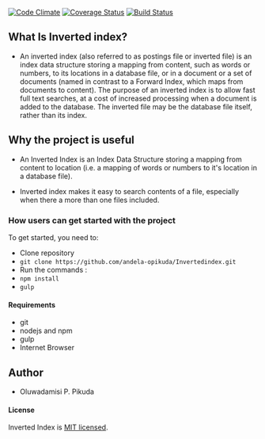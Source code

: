 [![Code Climate](https://codeclimate.com/github/andela-opikuda/Invertedindex/badges/gpa.svg)](https://codeclimate.com/github/andela-opikuda/Invertedindex) [![Coverage Status](https://coveralls.io/repos/github/andela-opikuda/Invertedindex/badge.svg?branch=master)](https://coveralls.io/github/andela-opikuda/Invertedindex?branch=master) [![Build Status](https://travis-ci.org/andela-opikuda/Invertedindex.svg?branch=master)](https://travis-ci.org/andela-opikuda/Invertedindex)

## What Is Inverted index?

- An inverted index (also referred to as postings file or inverted file) is an index data structure storing a mapping from content, such as words or numbers, to its locations in a database file, or in a document or a set of documents (named in contrast to a Forward Index, which maps from documents to content). The purpose of an inverted index is to allow fast full text searches, at a cost of increased processing when a document is added to the database. The inverted file may be the database file itself, rather than its index.

<!-- - Features -->

## Why the project is useful
- An Inverted Index is an Index Data Structure storing a mapping from content to location (i.e. a mapping of words or numbers to it's location in a database file).

- Inverted index makes it easy to search contents of a file, especially when there a more than one files included.


### How users can get started with the project
To get started, you need to:
* Clone repository
 * `git clone https://github.com/andela-opikuda/Invertedindex.git`
* Run the commands : 
 * `npm install`
 * `gulp`
 
#### Requirements
* git
* nodejs and npm
* gulp
* Internet Browser


## Author

- Oluwadamisi P. Pikuda

#### License

Inverted Index is [MIT licensed](https://github.com/andela-opikuda/Invertedindex/blob/switch/License.md).
